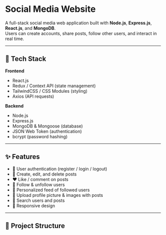 # Social Media Website

A full-stack social media web application built with **Node.js**, **Express.js**, **React.js**, and **MongoDB**.  
Users can create accounts, share posts, follow other users, and interact in real time.

---

## 🚀 Tech Stack

**Frontend**
- React.js
- Redux / Context API (state management)
- TailwindCSS / CSS Modules (styling)
- Axios (API requests)

**Backend**
- Node.js
- Express.js
- MongoDB & Mongoose (database)
- JSON Web Token (authentication)
- bcrypt (password hashing)

---

## ✨ Features

- 🔐 User authentication (register / login / logout)
- 📝 Create, edit, and delete posts
- ❤️ Like / comment on posts
- 👥 Follow & unfollow users
- 📰 Personalized feed of followed users
- 📸 Upload profile picture & images with posts
- 🔎 Search users and posts
- 📱 Responsive design

---

## 📂 Project Structure

